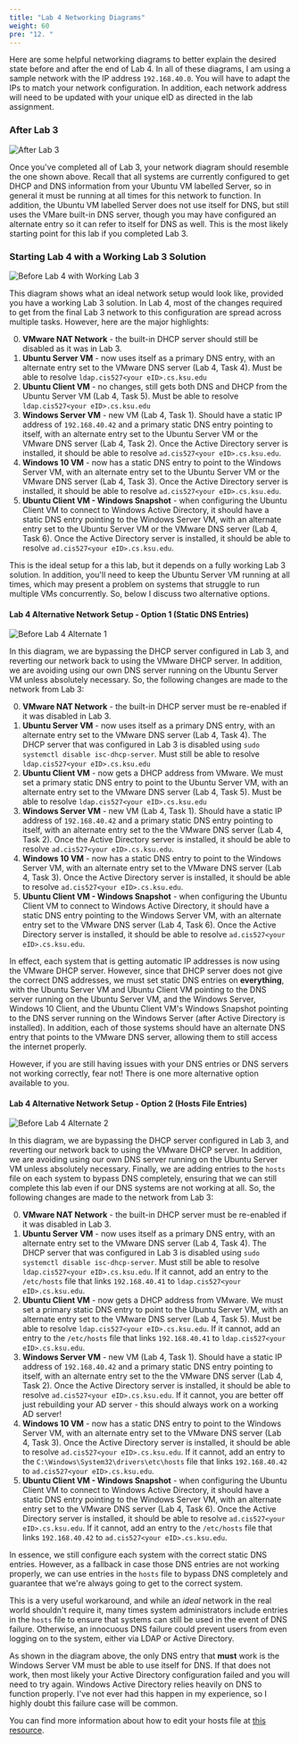 ```yaml
---
title: "Lab 4 Networking Diagrams"
weight: 60
pre: "12. "
---
```


Here are some helpful networking diagrams to better explain the desired state before and after the end of Lab 4. In all of these diagrams, I am using a sample network with the IP address `192.168.40.0`. You will have to adapt the IPs to match your network configuration. In addition, each network address will need to be updated with your unique eID as directed in the lab assignment. 

### After Lab 3

![After Lab 3](../../images/net-afterlab3.png)

Once you've completed all of Lab 3, your network diagram should resemble the one shown above. Recall that all systems are currently configured to get DHCP and DNS information from your Ubuntu VM labelled Server, so in general it must be running at all times for this network to function. In addition, the Ubuntu VM labelled Server does not use itself for DNS, but still uses the VMare built-in DNS server, though you may have configured an alternate entry so it can refer to itself for DNS as well. This is the most likely starting point for this lab if you completed Lab 3.

### Starting Lab 4 with a Working Lab 3 Solution

![Before Lab 4 with Working Lab 3](../../images/net-beforelab4working3.png)

This diagram shows what an ideal network setup would look like, provided you have a working Lab 3 solution. In Lab 4, most of the changes required to get from the final Lab 3 network to this configuration are spread across multiple tasks. However, here are the major highlights:

0. **VMware NAT Network** - the built-in DHCP server should still be disabled as it was in Lab 3.
1. **Ubuntu Server VM** - now uses itself as a primary DNS entry, with an alternate entry set to the VMware DNS server (Lab 4, Task 4). Must be able to resolve `ldap.cis527<your eID>.cs.ksu.edu`
2. **Ubuntu Client VM** - no changes, still gets both DNS and DHCP from the Ubuntu Server VM (Lab 4, Task 5). Must be able to resolve `ldap.cis527<your eID>.cs.ksu.edu`
3. **Windows Server VM** - new VM (Lab 4, Task 1). Should have a static IP address of `192.168.40.42` and a primary static DNS entry pointing to itself, with an alternate entry set to the Ubuntu Server VM or the VMware DNS server (Lab 4, Task 2). Once the Active Directory server is installed, it should be able to resolve `ad.cis527<your eID>.cs.ksu.edu`. 
4. **Windows 10 VM** - now has a static DNS entry to point to the Windows Server VM, with an alternate entry set to the Ubuntu Server VM or the VMware DNS server (Lab 4, Task 3). Once the Active Directory server is installed, it should be able to resolve `ad.cis527<your eID>.cs.ksu.edu`. 
5. **Ubuntu Client VM - Windows Snapshot** - when configuring the Ubuntu Client VM to connect to Windows Active Directory, it should have a static DNS entry pointing to the Windows Server VM, with an alternate entry set to the Ubuntu Server VM or the VMware DNS server (Lab 4, Task 6). Once the Active Directory server is installed, it should be able to resolve `ad.cis527<your eID>.cs.ksu.edu`. 

This is the ideal setup for a this lab, but it depends on a fully working Lab 3 solution. In addition, you'll need to keep the Ubuntu Server VM running at all times, which may present a problem on systems that struggle to run multiple VMs concurrently. So, below I discuss two alternative options.

#### Lab 4 Alternative Network Setup - Option 1 (Static DNS Entries)

![Before Lab 4 Alternate 1](../../images/net-beforelab4alt1.png)

In this diagram, we are bypassing the DHCP server configured in Lab 3, and reverting our network back to using the VMware DHCP server. In addition, we are avoiding using our own DNS server running on the Ubuntu Server VM unless absolutely necessary. So, the following changes are made to the network from Lab 3:

0. **VMware NAT Network** - the built-in DHCP server must be re-enabled if it was disabled in Lab 3.
1. **Ubuntu Server VM** - now uses itself as a primary DNS entry, with an alternate entry set to the VMware DNS server (Lab 4, Task 4). The DHCP server that was configured in Lab 3 is disabled using `sudo systemctl disable isc-dhcp-server`. Must still be able to resolve `ldap.cis527<your eID>.cs.ksu.edu`
2. **Ubuntu Client VM** - now gets a DHCP address from VMware. We must set a primary static DNS entry to point to the Ubuntu Server VM, with an alternate entry set to the VMware DNS server (Lab 4, Task 5). Must be able to resolve `ldap.cis527<your eID>.cs.ksu.edu`
3. **Windows Server VM** - new VM (Lab 4, Task 1). Should have a static IP address of `192.168.40.42` and a primary static DNS entry pointing to itself, with an alternate entry set to the the VMware DNS server (Lab 4, Task 2). Once the Active Directory server is installed, it should be able to resolve `ad.cis527<your eID>.cs.ksu.edu`. 
4. **Windows 10 VM** - now has a static DNS entry to point to the Windows Server VM, with an alternate entry set to the VMware DNS server (Lab 4, Task 3). Once the Active Directory server is installed, it should be able to resolve `ad.cis527<your eID>.cs.ksu.edu`. 
5. **Ubuntu Client VM - Windows Snapshot** - when configuring the Ubuntu Client VM to connect to Windows Active Directory, it should have a static DNS entry pointing to the Windows Server VM, with an alternate entry set to the VMware DNS server (Lab 4, Task 6). Once the Active Directory server is installed, it should be able to resolve `ad.cis527<your eID>.cs.ksu.edu`. 

In effect, each system that is getting automatic IP addresses is now using the VMware DHCP server. However, since that DHCP server does not give the correct DNS addresses, we must set static DNS entries on **everything**, with the Ubuntu Server VM and Ubuntu Client VM pointing to the DNS server running on the Ubuntu Server VM, and the Windows Server, Windows 10 Client, and the Ubuntu Client VM's Windows Snapshot pointing to the DNS server running on the Windows Server (after Active Directory is installed). In addition, each of those systems should have an alternate DNS entry that points to the VMware DNS server, allowing them to still access the internet properly.

However, if you are still having issues with your DNS entries or DNS servers not working correctly, fear not! There is one more alternative option available to you.

#### Lab 4 Alternative Network Setup - Option 2 (Hosts File Entries)

![Before Lab 4 Alternate 2](../../images/net-beforelab4alt2.png)

In this diagram, we are bypassing the DHCP server configured in Lab 3, and reverting our network back to using the VMware DHCP server. In addition, we are avoiding using our own DNS server running on the Ubuntu Server VM unless absolutely necessary. Finally, we are adding entries to the `hosts` file on each system to bypass DNS completely, ensuring that we can still complete this lab even if our DNS systems are not working at all. So, the following changes are made to the network from Lab 3:

0. **VMware NAT Network** - the built-in DHCP server must be re-enabled if it was disabled in Lab 3.
1. **Ubuntu Server VM** - now uses itself as a primary DNS entry, with an alternate entry set to the VMware DNS server (Lab 4, Task 4). The DHCP server that was configured in Lab 3 is disabled using `sudo systemctl disable isc-dhcp-server`. Must still be able to resolve `ldap.cis527<your eID>.cs.ksu.edu`. If it cannot, add an entry to the `/etc/hosts` file that links `192.168.40.41` to `ldap.cis527<your eID>.cs.ksu.edu`.
2. **Ubuntu Client VM** - now gets a DHCP address from VMware. We must set a primary static DNS entry to point to the Ubuntu Server VM, with an alternate entry set to the VMware DNS server (Lab 4, Task 5). Must be able to resolve `ldap.cis527<your eID>.cs.ksu.edu`. If it cannot, add an entry to the `/etc/hosts` file that links `192.168.40.41` to `ldap.cis527<your eID>.cs.ksu.edu`.
3. **Windows Server VM** - new VM (Lab 4, Task 1). Should have a static IP address of `192.168.40.42` and a primary static DNS entry pointing to itself, with an alternate entry set to the the VMware DNS server (Lab 4, Task 2). Once the Active Directory server is installed, it should be able to resolve `ad.cis527<your eID>.cs.ksu.edu`. If it cannot, you are better off just rebuilding your AD server - this should always work on a working AD server!
4. **Windows 10 VM** - now has a static DNS entry to point to the Windows Server VM, with an alternate entry set to the VMware DNS server (Lab 4, Task 3). Once the Active Directory server is installed, it should be able to resolve `ad.cis527<your eID>.cs.ksu.edu`. If it cannot, add an entry to the `C:\Windows\System32\drivers\etc\hosts` file that links `192.168.40.42` to `ad.cis527<your eID>.cs.ksu.edu`.
5. **Ubuntu Client VM - Windows Snapshot** - when configuring the Ubuntu Client VM to connect to Windows Active Directory, it should have a static DNS entry pointing to the Windows Server VM, with an alternate entry set to the VMware DNS server (Lab 4, Task 6). Once the Active Directory server is installed, it should be able to resolve `ad.cis527<your eID>.cs.ksu.edu`. If it cannot, add an entry to the `/etc/hosts` file that links `192.168.40.42` to `ad.cis527<your eID>.cs.ksu.edu`.

In essence, we still configure each system with the correct static DNS entries. However, as a fallback in case those DNS entries are not working properly, we can use entries in the `hosts` file to bypass DNS completely and guarantee that we're always going to get to the correct system. 

This is a very useful workaround, and while an _ideal_ network in the real world shouldn't require it, many times system administrators include entries in the `hosts` file to ensure that systems can still be used in the event of DNS failure. Otherwise, an innocuous DNS failure could prevent users from even logging on to the system, either via LDAP or Active Directory. 

As shown in the diagram above, the only DNS entry that **must** work is the Windows Server VM must be able to use itself for DNS. If that does not work, then most likely your Active Directory configuration failed and you will need to try again. Windows Active Directory relies heavily on DNS to function properly. I've not ever had this happen in my experience, so I highly doubt this failure case will be common. 

You can find more information about how to edit your hosts file at [this resource](https://www.ionos.com/digitalguide/server/configuration/hosts-file/). 